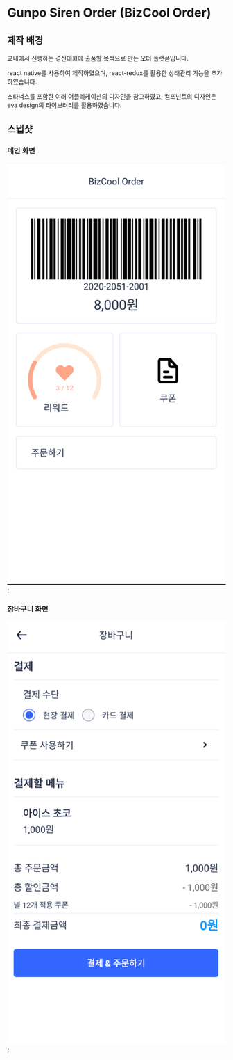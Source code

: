 # Gunpo Siren Order (BizCool Order)

## 제작 배경
교내에서 진행하는 경진대회에 출품할 목적으로 만든 오더 플랫폼입니다.

react native를 사용하여 제작하였으며, react-redux를 활용한 상태관리 기능을 추가하였습니다.

스타벅스를 포함한 여러 어플리케이션의 디자인을 참고하였고, 컴포넌트의 디자인은 eva design의 라이브러리를 활용하였습니다.

## 스냅샷

### 메인 화면
![이미지](snapshot/main.png);

### 장바구니 화면
![이미지](snapshot/basket.png);
